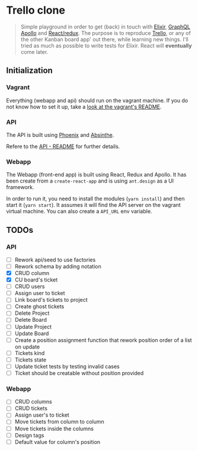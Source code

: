 # Trello clone

> Simple playground in order to get (back) in touch with [Elixir](https://elixir-lang.org/), [GraphQL](https://graphql.org/) [Apollo](https://www.apollographql.com/) and [React/redux](https://redux.js.org/).
> The purpose is to reproduce [Trello](https://trello.com/), or any of the other Kanban board app' out there, while learning new things.
> I'll tried as much as possible to write tests for Elixir. React will **eventually** come later.

## Initialization

### Vagrant
Everything (webapp and api) should run on the vagrant machine.
If you do not know how to set it up, take a [look at the vagrant's README](vagrant.d/README.md).

### API
The API is built using [Phoenix](http://phoenixframework.org/) and [Absinthe](http://absinthe-graphql.org/).

Refere to the [API - README](api/README.md) for further details.

### Webapp
The Webapp (front-end app) is built using React, Redux and Apollo.
It has been create from a `create-react-app` and is using `ant.design` as a UI framework.

In order to run it, you need to install the modules (`yarn install`) and then start it (`yarn start`).
It assumes it will find the API server on the vagrant virtual machine.
You can also create a `API_URL` env variable.

## TODOs

### API
- [ ] Rework api/seed to use factories
- [ ] Rework schema by adding notation
- [X] CRUD column
- [X] CU board's ticket
- [ ] CRUD users
- [ ] Assign user to ticket
- [ ] Link board's tickets to project
- [ ] Create ghost tickets
- [ ] Delete Project
- [ ] Delete Board
- [ ] Update Project
- [ ] Update Board
- [ ] Create a position assignment function that rework position order of a list on update
- [ ] Tickets kind
- [ ] Tickets state
- [ ] Update ticket tests by testing invalid cases
- [ ] Ticket should be creatable without position provided

### Webapp
- [ ] CRUD columns
- [ ] CRUD tickets
- [ ] Assign user's to ticket
- [ ] Move tickets from column to column
- [ ] Move tickets inside the columns
- [ ] Design tags
- [ ] Default value for column's position
